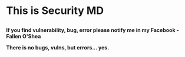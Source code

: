 <p align="left"><h1>This is Security MD </p></h1>
<p align="left"><b> If you find vulnerability, bug, error please notify me in my Facebook - Fallen O'Shea </b> </p>
<p align="left"><b> There is no bugs, vulns, but errors... yes. </b></p>
<!---- comment !---->
